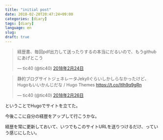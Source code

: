 ```yaml
---
title: "initial post"
date: 2018-02-28T20:47:24+09:00
categories: [diary]
tags: [diary]
language: en
slug:
draft: true
---
```


<blockquote class="twitter-tweet" data-lang="ja"><p lang="ja" dir="ltr">経歴書、毎回pdf出力して送ったりするの本当にだるいので、もうgithubにあげとこう</p>&mdash; tic40 (@tic40) <a href="https://twitter.com/tic40/status/967346461011722241?ref_src=twsrc%5Etfw">2018年2月24日</a></blockquote>
<script async src="https://platform.twitter.com/widgets.js" charset="utf-8"></script>

<blockquote class="twitter-tweet" data-lang="ja"><p lang="ja" dir="ltr">静的ブログサイトジェネレータJekyllぐらいしかしらなかったけど、Hugoもいいかんじだな / Hugo Themes <a href="https://t.co/ltlh9q9gRn">https://t.co/ltlh9q9gRn</a></p>&mdash; tic40 (@tic40) <a href="https://twitter.com/tic40/status/968100600213721090?ref_src=twsrc%5Etfw">2018年2月26日</a></blockquote>
<script async src="https://platform.twitter.com/widgets.js" charset="utf-8"></script>


ということでHugoでサイトを立てた。

今後ここに自分の経歴をアップして行こうかな。

経歴を常に更新しておいて、いつでもこのサイトURLを送りつけるだけ、っていう感じにしたい。

